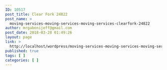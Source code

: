 ```yaml
---
ID: 10517
post_title: Clear Fork 24822
post_name: >
  moving-services-moving-services-moving-services-clearfork-24822
author: mrgabonijeff@gmail.com
post_date: 2018-03-28 01:49:26
layout: page
link: >
  http://localhost/wordpress/moving-services-moving-services-moving-services-clearfork-24822/
published: true
tags: [ ]
categories: [ ]
---
```

